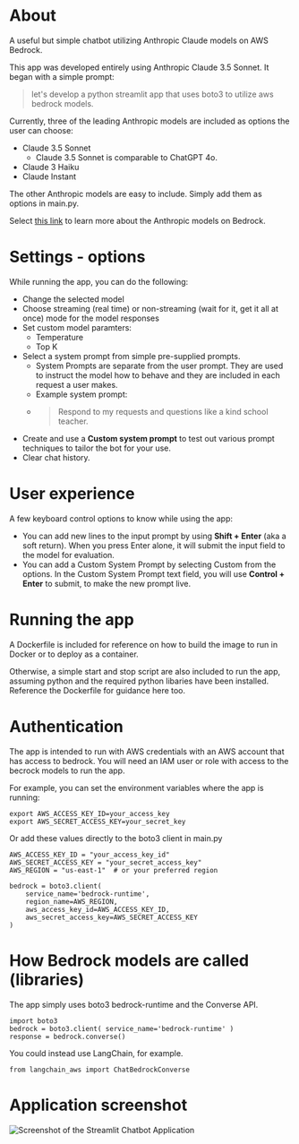 # About
A useful but simple chatbot utilizing Anthropic Claude models on AWS Bedrock.

This app was developed entirely using Anthropic Claude 3.5 Sonnet. It began with a simple prompt: 
> let's develop a python streamlit app that uses boto3 to utilize aws bedrock models.

Currently, three of the leading Anthropic models are included as options the user can choose:
- Claude 3.5 Sonnet
  - Claude 3.5 Sonnet is comparable to ChatGPT 4o.
- Claude 3 Haiku
- Claude Instant

The other Anthropic models are easy to include. Simply add them as options in main.py. 

Select [this link](https://aws.amazon.com/bedrock/claude) to learn more about the Anthropic models on Bedrock.

# Settings - options
While running the app, you can do the following:
- Change the selected model
- Choose streaming (real time) or non-streaming (wait for it, get it all at once) mode for the model responses
- Set custom model paramters:
    - Temperature
    - Top K
- Select a system prompt from simple pre-supplied prompts.
    - System Prompts are separate from the user prompt. They are used to instruct the model how to behave and they are included in each request a user makes.
    - Example system prompt:
    - > Respond to my requests and questions like a kind school teacher.
- Create and use a **Custom system prompt** to test out various prompt techniques to tailor the bot for your use.
- Clear chat history.

# User experience
A few keyboard control options to know while using the app:
- You can add new lines to the input prompt by using **Shift + Enter** (aka a soft return). When you press Enter alone, it will submit the input field to the model for evaluation.
- You can add a Custom System Prompt by selecting Custom from the options. In the Custom System Prompt text field, you will use **Control + Enter** to submit, to make the new prompt live.

# Running the app
A Dockerfile is included for reference on how to build the image to run in Docker or to deploy as a container.

Otherwise, a simple start and stop script are also included to run the app, assuming python and the required python libaries have been installed. Reference the Dockerfile for guidance here too.

# Authentication
The app is intended to run with AWS credentials with an AWS account that has access to bedrock. You will need an IAM user or role with access to the becrock models to run the app.

For example, you can set the environment variables where the app is running:
```
export AWS_ACCESS_KEY_ID=your_access_key
export AWS_SECRET_ACCESS_KEY=your_secret_key
```

Or add these values directly to the boto3 client in main.py

```
AWS_ACCESS_KEY_ID = "your_access_key_id"
AWS_SECRET_ACCESS_KEY = "your_secret_access_key"
AWS_REGION = "us-east-1"  # or your preferred region

bedrock = boto3.client(
    service_name='bedrock-runtime',
    region_name=AWS_REGION,
    aws_access_key_id=AWS_ACCESS_KEY_ID,
    aws_secret_access_key=AWS_SECRET_ACCESS_KEY
)
```

# How Bedrock models are called (libraries)
The app simply uses boto3 bedrock-runtime and the Converse API. 
```
import boto3
bedrock = boto3.client( service_name='bedrock-runtime' )
response = bedrock.converse()

```
You could instead use LangChain, for example.
```
from langchain_aws import ChatBedrockConverse
```

# Application screenshot
![Screenshot of the Streamlit Chatbot Application](https://github.com/user-attachments/assets/ce0d3e28-8a46-4536-bf3e-25eb12f709b4)
